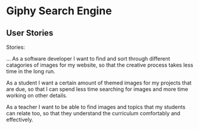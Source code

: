 # Giphy Search Engine

## User Stories


Stories:


...
As a software developer I want to find and sort through different catagories of images for my website, so that the creative process takes less time in the long run.


As a student I want a certain amount of themed images for my projects that are due, so that I can spend less time searching for images and more time working on other details.


As a teacher I want to be able to find images and topics that my students can relate too, so that they understand the curriculum  comfortably and effectively.